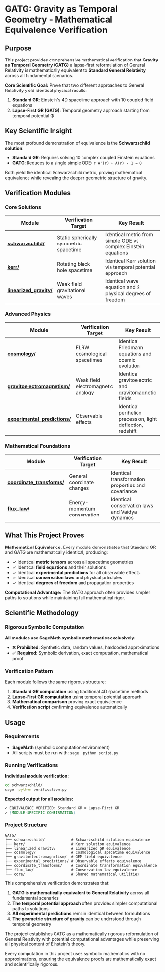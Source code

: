 # GATG: Gravity as Temporal Geometry - Mathematical Equivalence Verification

## Purpose

This project provides comprehensive mathematical verification that
**Gravity as Temporal Geometry (GATG)**
a lapse-first reformulation of General Relativity
is mathematically equivalent to **Standard General Relativity**
across all fundamental scenarios.

**Core Scientific Goal:** Prove that two different approaches to
General Relativity yield identical physical results:

1. **Standard GR**: Einstein's 4D spacetime approach with 10 coupled field equations
2. **Lapse-First GR (GATG)**: Temporal geometry approach starting from temporal potential Φ

## Key Scientific Insight

The most profound demonstration of equivalence is the **Schwarzschild solution**:

- **Standard GR**: Requires solving 10 complex coupled Einstein equations
- **GATG**: Reduces to a single simple ODE: `r A'(r) + A(r) - 1 = 0`

Both yield the identical Schwarzschild metric, proving mathematical equivalence
while revealing the deeper geometric structure of gravity.

## Verification Modules

### Core Solutions

| Module | Verification Target | Key Result |
|--------|-------------------|------------|
| **[schwarzschild/](schwarzschild/)** | Static spherically symmetric spacetime | Identical metric from simple ODE vs complex Einstein equations |
| **[kerr/](kerr/)** | Rotating black hole spacetime | Identical Kerr solution via temporal potential approach |
| **[linearized_gravity/](linearized_gravity/)** | Weak field gravitational waves | Identical wave equation and 2 physical degrees of freedom |

### Advanced Physics

| Module | Verification Target | Key Result |
|--------|-------------------|------------|
| **[cosmology/](cosmology/)** | FLRW cosmological spacetimes | Identical Friedmann equations and cosmic evolution |
| **[gravitoelectromagnetism/](gravitoelectromagnetism/)** | Weak field electromagnetic analogy | Identical gravitoelectric and gravitomagnetic fields |
| **[experimental_predictions/](experimental_predictions/)** | Observable effects | Identical perihelion precession, light deflection, redshift |

### Mathematical Foundations

| Module | Verification Target | Key Result |
|--------|-------------------|------------|
| **[coordinate_transforms/](coordinate_transforms/)** | General coordinate changes | Identical transformation properties and covariance |
| **[flux_law/](flux_law/)** | Energy-momentum conservation | Identical conservation laws and Vaidya dynamics |

## What This Project Proves

**Mathematical Equivalence:** Every module demonstrates that Standard GR and GATG are mathematically identical, producing:

- ✓ Identical **metric tensors** across all spacetime geometries
- ✓ Identical **field equations** and their solutions
- ✓ Identical **experimental predictions** for all observable effects
- ✓ Identical **conservation laws** and physical principles
- ✓ Identical **degrees of freedom** and propagation properties

**Computational Advantage:** The GATG approach often provides simpler paths to solutions while maintaining full mathematical rigor.

## Scientific Methodology

### Rigorous Symbolic Computation

**All modules use SageMath symbolic mathematics exclusively:**

- ❌ **Prohibited**: Synthetic data, random values, hardcoded approximations
- ✅ **Required**: Symbolic derivation, exact computation, mathematical proof

### Verification Pattern

Each module follows the same rigorous structure:

1. **Standard GR computation** using traditional 4D spacetime methods
2. **Lapse-First GR computation** using temporal potential approach
3. **Mathematical comparison** proving exact equivalence
4. **Verification script** confirming equivalence automatically

## Usage

### Requirements

- **SageMath** (symbolic computation environment)
- All scripts must be run with: `sage -python script.py`

### Running Verifications

**Individual module verification:**
```bash
cd schwarzschild/
sage -python verification.py
```

**Expected output for all modules:**
```markdown
✓ EQUIVALENCE VERIFIED: Standard GR ≡ Lapse-First GR
✓ [MODULE-SPECIFIC CONFIRMATION]
```

### Project Structure

```
GATG/
├── schwarzschild/            # Schwarzschild solution equivalence
├── kerr/                     # Kerr solution equivalence
├── linearized_gravity/       # Linearized GR equivalence
├── cosmology/                # Cosmological spacetime equivalence
├── gravitoelectromagnetism/  # GEM field equivalence
├── experimental_predictions/ # Observable effects equivalence
├── coordinate_transforms/    # Coordinate transformation equivalence
├── flux_law/                 # Conservation law equivalence
└── core/                     # Shared mathematical utilities
```

This comprehensive verification demonstrates that:

1. **GATG is mathematically equivalent to General Relativity** across all fundamental scenarios
2. **The temporal potential approach** often provides simpler computational paths to solutions
3. **All experimental predictions** remain identical between formulations
4. **The geometric structure of gravity** can be understood through temporal geometry

The project establishes GATG as a mathematically rigorous reformulation
of General Relativity with potential computational advantages while preserving
all physical content of Einstein's theory.

Every computation in this project uses symbolic mathematics with no approximations,
ensuring the equivalence proofs are mathematically exact and scientifically rigorous.
